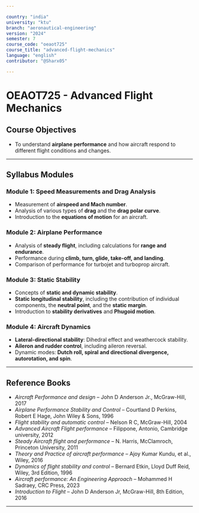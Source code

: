 ```yaml
---

country: "india"
university: "ktu"
branch: "aeronautical-engineering"
version: "2024"
semester: 7
course_code: "oeaot725"
course_title: "advanced-flight-mechanics"
language: "english"
contributor: "@Sharx05"

---
```


# OEAOT725 - Advanced Flight Mechanics

## Course Objectives

-   To understand **airplane performance** and how aircraft respond to different flight conditions and changes.

---

## Syllabus Modules

### Module 1: Speed Measurements and Drag Analysis

-   Measurement of **airspeed and Mach number**.
-   Analysis of various types of **drag** and the **drag polar curve**.
-   Introduction to the **equations of motion** for an aircraft.

### Module 2: Airplane Performance

-   Analysis of **steady flight**, including calculations for **range and endurance**.
-   Performance during **climb, turn, glide, take-off, and landing**.
-   Comparison of performance for turbojet and turboprop aircraft.

### Module 3: Static Stability

-   Concepts of **static and dynamic stability**.
-   **Static longitudinal stability**, including the contribution of individual components, the **neutral point**, and the **static margin**.
-   Introduction to **stability derivatives** and **Phugoid motion**.

### Module 4: Aircraft Dynamics

-   **Lateral-directional stability**: Dihedral effect and weathercock stability.
-   **Aileron and rudder control**, including aileron reversal.
-   Dynamic modes: **Dutch roll, spiral and directional divergence, autorotation, and spin**.

---

## Reference Books

-   *Aircraft Performance and design* – John D Anderson Jr., McGraw-Hill, 2017
-   *Airplane Performance Stability and Control* – Courtland D Perkins, Robert E Hage, John Wiley & Sons, 1996
-   *Flight stability and automatic control* – Nelson R C, McGraw-Hill, 2004
-   *Advanced Aircraft Flight performance* – Filippone, Antonio, Cambridge university, 2012
-   *Steady Aircraft flight and performance* – N. Harris, McClamroch, Princeton University, 2011
-   *Theory and Practice of aircraft performance* – Ajoy Kumar Kundu, et al., Wiley, 2016
-   *Dynamics of flight stability and control* – Bernard Etkin, Lloyd Duff Reid, Wiley, 3rd Edition, 1996
-   *Aircraft performance: An Engineering Approach* – Mohammed H Sadraey, CRC Press, 2023
-   *Introduction to Flight* – John D Anderson Jr, McGraw-Hill, 8th Edition, 2016

---
